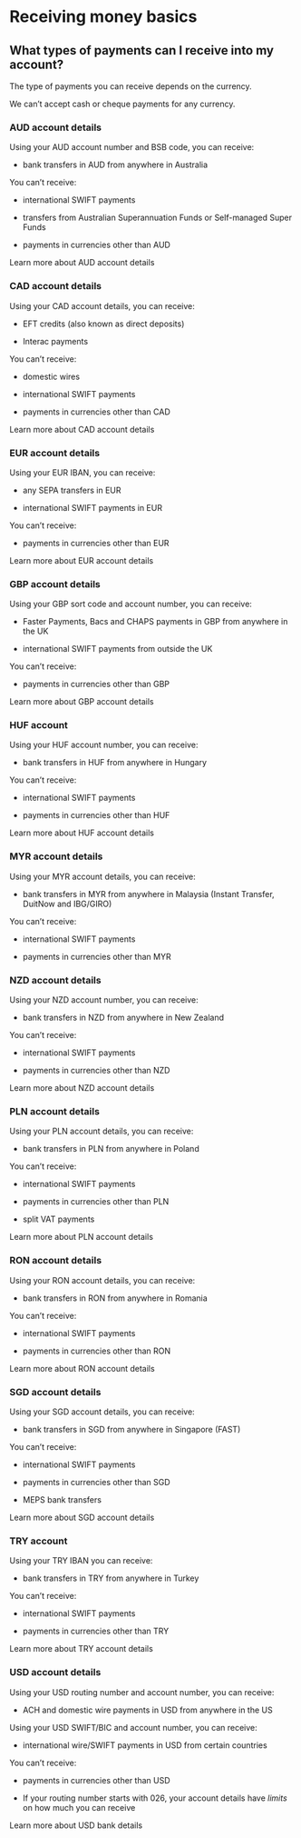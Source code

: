 # Receiving money basics  
## What types of payments can I receive into my account?  
The type of payments you can receive depends on the currency. 

We can’t accept cash or cheque payments for any currency. 

### AUD account details

Using your AUD account number and BSB code, you can receive:

  * bank transfers in AUD from anywhere in Australia




You can’t receive:

  * international SWIFT payments

  * transfers from Australian Superannuation Funds or Self-managed Super Funds

  * payments in currencies other than AUD




Learn more about AUD account details

### CAD account details

Using your CAD account details, you can receive:

  * EFT credits (also known as direct deposits)

  * Interac payments




You can’t receive:

  * domestic wires

  * international SWIFT payments

  * payments in currencies other than CAD




Learn more about CAD account details

### EUR account details

Using your EUR IBAN, you can receive:

  * any SEPA transfers in EUR

  * international SWIFT payments in EUR




You can’t receive:

  * payments in currencies other than EUR




Learn more about EUR account details

### GBP account details

Using your GBP sort code and account number, you can receive:

  * Faster Payments, Bacs and CHAPS payments in GBP from anywhere in the UK

  * international SWIFT payments from outside the UK




You can’t receive:

  * payments in currencies other than GBP




Learn more about GBP account details

### HUF account

Using your HUF account number, you can receive:

  * bank transfers in HUF from anywhere in Hungary




You can’t receive:

  * international SWIFT payments

  * payments in currencies other than HUF




Learn more about HUF account details

### MYR account details

Using your MYR account details, you can receive:

  * bank transfers in MYR from anywhere in Malaysia (Instant Transfer, DuitNow and IBG/GIRO)




You can’t receive:

  * international SWIFT payments

  * payments in currencies other than MYR




### NZD account details

Using your NZD account number, you can receive:

  * bank transfers in NZD from anywhere in New Zealand




You can’t receive:

  * international SWIFT payments

  * payments in currencies other than NZD




Learn more about NZD account details

### PLN account details

Using your PLN account details, you can receive:

  * bank transfers in PLN from anywhere in Poland




You can’t receive:

  * international SWIFT payments

  * payments in currencies other than PLN

  * split VAT payments 




Learn more about PLN account details

### RON account details

Using your RON account details, you can receive:

  * bank transfers in RON from anywhere in Romania




You can’t receive:

  * international SWIFT payments

  * payments in currencies other than RON




Learn more about RON account details

### SGD account details

Using your SGD account details, you can receive:

  * bank transfers in SGD from anywhere in Singapore (FAST)




You can’t receive:

  * international SWIFT payments

  * payments in currencies other than SGD

  * MEPS bank transfers




Learn more about SGD account details

### TRY account

Using your TRY IBAN you can receive: 

  * bank transfers in TRY from anywhere in Turkey 




You can’t receive: 

  * international SWIFT payments

  * payments in currencies other than TRY




Learn more about TRY account details

### USD account details

Using your USD routing number and account number, you can receive:

  * ACH and domestic wire payments in USD from anywhere in the US




Using your USD SWIFT/BIC and account number, you can receive:

  * international wire/SWIFT payments in USD from certain countries




You can’t receive:

  * payments in currencies other than USD

  * If your routing number starts with 026, your account details have _limits_ on how much you can receive




Learn more about USD bank details